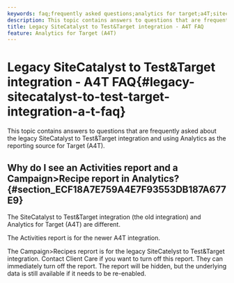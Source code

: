 ```yaml
---
keywords: faq;frequently asked questions;analytics for target;a4T;sitecatalyst;campaign>recipe;test&target;integration
description: This topic contains answers to questions that are frequently asked about the legacy SiteCatalyst to Test&Target integration and using Analytics as the reporting source for Target (A4T).
title: Legacy SiteCatalyst to Test&Target integration - A4T FAQ
feature: Analytics for Target (A4T)
---
```


# Legacy SiteCatalyst to Test&Target integration - A4T FAQ{#legacy-sitecatalyst-to-test-target-integration-a-t-faq}

This topic contains answers to questions that are frequently asked about the legacy SiteCatalyst to Test&Target integration and using Analytics as the reporting source for Target (A4T).

## Why do I see an Activities report and a Campaign>Recipe report in Analytics? {#section_ECF18A7E759A4E7F93553DB187A677E9}

The SiteCatalyst to Test&Target integration (the old integration) and Analytics for Target (A4T) are different.

The Activities report is for the newer A4T integration.

The Campaign>Recipes reprort is for the legacy SiteCatelyst to Test&Target integration. Contact Client Care if you want to turn off this report. They can immediately turn off the report. The report will be hidden, but the underlying data is still available if it needs to be re-enabled. 
